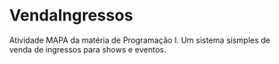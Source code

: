 # VendaIngressos
 Atividade MAPA da matéria de Programação I. Um sistema sismples de venda de ingressos para shows e eventos.
